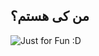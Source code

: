 ## من کی هستم؟
<img source="https://github.com/user-attachments/assets/32aa6fdb-7642-4482-a7e9-cc16e1af3637" alt="Just for Fun :D">
